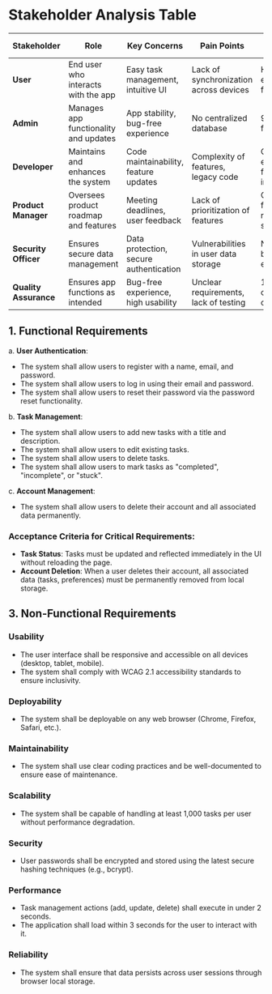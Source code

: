 # Stakeholder Analysis Table

| Stakeholder   | Role                                          | Key Concerns                             | Pain Points                              | Success Metrics                     |
|---------------|-----------------------------------------------|------------------------------------------|------------------------------------------|--------------------------------------|
| **User**      | End user who interacts with the app          | Easy task management, intuitive UI       | Lack of synchronization across devices   | High user engagement, frequent use  |
| **Admin**     | Manages app functionality and updates        | App stability, bug-free experience       | No centralized database                  | 99% uptime, fast bug fixes           |
| **Developer** | Maintains and enhances the system             | Code maintainability, feature updates    | Complexity of features, legacy code      | Clean code, efficient feature implementation |
| **Product Manager** | Oversees product roadmap and features   | Meeting deadlines, user feedback         | Lack of prioritization of features       | On-time feature releases, user satisfaction |
| **Security Officer** | Ensures secure data management         | Data protection, secure authentication   | Vulnerabilities in user data storage     | No security breaches, encrypted data |
| **Quality Assurance** | Ensures app functions as intended      | Bug-free experience, high usability      | Unclear requirements, lack of testing    | 100% test coverage, no critical bugs  |


## 1. Functional Requirements

a. **User Authentication**: 
   - The system shall allow users to register with a name, email, and password.
   - The system shall allow users to log in using their email and password.
   - The system shall allow users to reset their password via the password reset functionality.

b. **Task Management**:
   - The system shall allow users to add new tasks with a title and description.
   - The system shall allow users to edit existing tasks.
   - The system shall allow users to delete tasks.
   - The system shall allow users to mark tasks as "completed", "incomplete", or "stuck".

c. **Account Management**:
   - The system shall allow users to delete their account and all associated data permanently.

### Acceptance Criteria for Critical Requirements:
- **Task Status**: Tasks must be updated and reflected immediately in the UI without reloading the page.
- **Account Deletion**: When a user deletes their account, all associated data (tasks, preferences) must be permanently removed from local storage.


## 3. Non-Functional Requirements

### Usability
- The user interface shall be responsive and accessible on all devices (desktop, tablet, mobile).
- The system shall comply with WCAG 2.1 accessibility standards to ensure inclusivity.

### Deployability
- The system shall be deployable on any web browser (Chrome, Firefox, Safari, etc.).

### Maintainability
- The system shall use clear coding practices and be well-documented to ensure ease of maintenance.

### Scalability
- The system shall be capable of handling at least 1,000 tasks per user without performance degradation.

### Security
- User passwords shall be encrypted and stored using the latest secure hashing techniques (e.g., bcrypt).

### Performance
- Task management actions (add, update, delete) shall execute in under 2 seconds.
- The application shall load within 3 seconds for the user to interact with it.

### Reliability
- The system shall ensure that data persists across user sessions through browser local storage.

